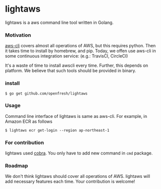 lightaws
==========

lightaws is a aws command line tool written in Golang.

### Motivation

[aws-cli](https://github.com/aws/aws-cli) covers almost all operations of AWS, but this requires python. Then it takes time to install by homebrew, and pip.
Today, we offen use aws-cli in some continuous integration service: (e.g.: TravisCI, CircleCI) 

It's a waste of time to install awscli every time. Further, this depends on platform. We believe that such tools should be provided in binary.

### install

```
$ go get github.com/openfresh/lightaws
```

### Usage

Command line interface of lightaws is same as aws-cli. For example, in Amazon ECR as follows

```
$ lightaws ecr get-login --region ap-northeast-1
```

### For contribution

lightaws used [cobra](https://github.com/spf13/cobra). You only have to add new command in `cmd` package.

### Roadmap

We don't think lightaws should cover all operations of AWS. lightaws will add necessary features each time. Your contribution is welcome!